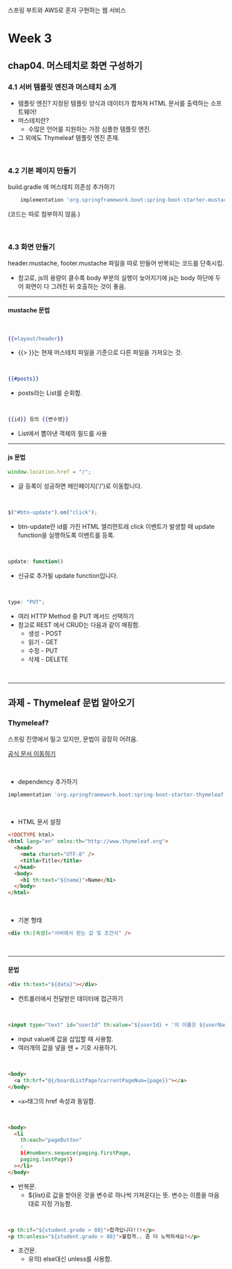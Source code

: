 스프링 부트와 AWS로 혼자 구현하는 웹 서비스

# Week 3

## chap04. 머스테치로 화면 구성하기

### 4.1 서버 템플릿 엔진과 머스테치 소개

- 템플릿 엔진? 지정된 템플릿 양식과 데이터가 합쳐져 HTML 문서를 출력하는 소프트웨어!
- 머스테치란?
  - 수많은 언어를 지원하는 가장 심플한 템플릿 엔진.
- 그 외에도 Thymeleaf 템플릿 엔진 존재.

<br>

### 4.2 기본 페이지 만들기

build.gradle 에 머스테치 의존성 추가하기

```gradle
	implementation 'org.springframework.boot:spring-boot-starter-mustache'
```

(코드는 따로 첨부하지 않음.)

<br>

### 4.3 화면 만들기

header.mustache, footer.mustache 파일을 따로 만들어 반복되는 코드를 단축시킴.

- 참고로, js의 용량이 클수록 body 부분의 실행이 늦어지기에 js는 body 하단에 두어 화면이 다 그려진 뒤 호출하는 것이 좋음.

---

#### mustache 문법

<br>

```mustache
{{>layout/header}}
```

- {{> }}는 현재 머스테치 파일을 기준으로 다른 파일을 가져오는 것.

<br>

```mustache
{{#posts}}
```

- posts라는 List를 순회함.

<br>

```mustache
{{id}} 등의 {{변수명}}
```

- List에서 뽑아낸 객체의 필드를 사용

---

#### js 문법

```javascript
window.location.href = "/";
```

- 글 등록이 성공하면 메인페이지('/')로 이동합니다.

<br>

```javascript
$("#btn-update").on("click");
```

- btn-update란 id를 가진 HTML 엘리먼트레 click 이벤트가 발생할 때 update function을 실행하도록 이벤트를 등록.

<br>

```javascript
update: function()
```

- 신규로 추가될 update function입니다.

<br>

```javascript
type: "PUT";
```

- 여러 HTTP Method 중 PUT 메서드 선택하기
- 참고로 REST 에서 CRUD는 다음과 같이 매핑함.
  - 생성 - POST
  - 읽기 - GET
  - 수정 - PUT
  - 삭제 - DELETE

<br>

---

## 과제 - Thymeleaf 문법 알아오기

### Thymeleaf?

스프링 진영에서 밀고 있지만, 문법이 굉장히 어려움.

[공식 문서 이동하기](https://www.thymeleaf.org/doc/tutorials/3.0/usingthymeleaf.html#standard-expression-syntax)

<br>

- dependency 추가하기

```gradle
implementation 'org.springframework.boot:spring-boot-starter-thymeleaf'
```

<br>

- HTML 문서 설정

```html
<!DOCTYPE html>
<html lang="en" xmlns:th="http://www.thymeleaf.org">
  <head>
    <meta charset="UTF-8" />
    <title>Title</title>
  </head>
  <body>
    <h1 th:text="${name}">Name</h1>
  </body>
</html>
```

<br>

- 기본 형태

```html
<div th:[속성]="서버에서 받는 값 및 조건식" />
```

<br>

---

#### 문법

```html
<div th:text="${data}"></div>
```

- 컨트롤러에서 전달받은 데이터에 접근하기

<br>

```html
<input type="text" id="userId" th:value="${userId} + '의 이름은 ${userName}" />
```

- input value에 값을 삽입할 때 사용함.
- 여러개의 값을 넣을 땐 + 기호 사용하기.

<br>

```html
<body>
  <a th:hrf="@{/boardListPage?currentPageNum={page}}"></a>
</body>
```

- `<a>`태그의 href 속성과 동일함.

<br>

```html
<body>
  <li
    th:each="pageButton"
    :
    ${#numbers.sequece(paging.firstPage,
    paging.lastPage)}
  ></li>
</body>
```

- 반복문.
  - ${list}로 값을 받아온 것을 변수로 하나씩 가져온다는 뜻. 변수는 이름을 마음대로 지정 가능함.

<br>

```html
<p th:if="${student.grade > 80}">합격입니다!!!</p>
<p th:unless="${student.grade > 80}">불합격.. 좀 더 노력하세요!</p>
```

- 조건문.
  - 유의) else대신 unless를 사용함.
